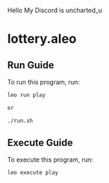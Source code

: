 Hello My Discord is uncharted_u
# lottery.aleo

## Run Guide

To run this program, run:
```bash
leo run play

or 

./run.sh
```

## Execute Guide

To execute this program, run:
```bash
leo execute play
```
